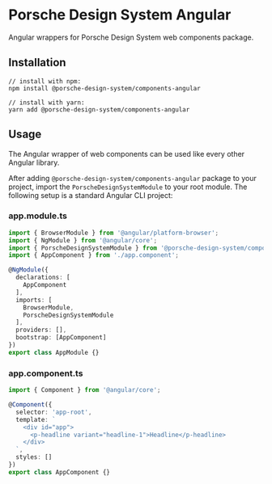 # Porsche Design System Angular

Angular wrappers for Porsche Design System web components package.

## Installation

```shell script
// install with npm:
npm install @porsche-design-system/components-angular

// install with yarn:
yarn add @porsche-design-system/components-angular
```

## Usage

The Angular wrapper of web components can be used like every other Angular library.

After adding `@porsche-design-system/components-angular` package to your project, import the `PorscheDesignSystemModule`
to your root module. The following setup is a standard Angular CLI project:

### app.module.ts

```ts
import { BrowserModule } from '@angular/platform-browser';
import { NgModule } from '@angular/core';
import { PorscheDesignSystemModule } from '@porsche-design-system/components-angular';
import { AppComponent } from './app.component';

@NgModule({
  declarations: [
    AppComponent
  ],
  imports: [
    BrowserModule,
    PorscheDesignSystemModule
  ],
  providers: [],
  bootstrap: [AppComponent]
})
export class AppModule {}
```

### app.component.ts

```ts
import { Component } from '@angular/core';

@Component({
  selector: 'app-root',
  template: `
    <div id="app">
      <p-headline variant="headline-1">Headline</p-headline>
    </div>
  `,
  styles: []
})
export class AppComponent {}
```